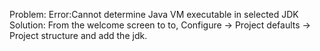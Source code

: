 Problem:
Error:Cannot determine Java VM executable in selected JDK
Solution:
From the welcome screen to to,
Configure -> Project defaults -> Project structure and add the jdk.

